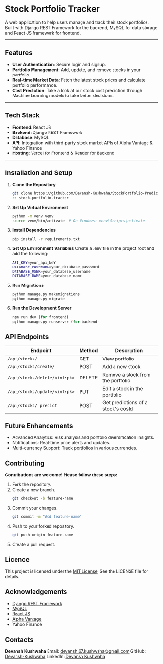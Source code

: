 # Stock Portfolio Tracker

A web application to help users manage and track their stock portfolios. Built with Django REST Framework for the backend, MySQL for data storage and React JS framework for frontend.

---

## Features

- **User Authentication**: Secure login and signup.
- **Portfolio Management**: Add, update, and remove stocks in your portfolio.
- **Real-time Market Data**: Fetch the latest stock prices and calculate portfolio performance.
- **Cost Prediction**: Take a look at our stock cost prediction through Machine Learning models to take better decisions.
---

## Tech Stack

- **Frontend**: React JS
- **Backend**: Django REST Framework
- **Database**: MySQL
- **API**: Integration with third-party stock market APIs of Alpha Vantage & Yahoo Finance
- **Hosting**: Vercel for Frontend & Render for Backend

---

## Installation and Setup

1. **Clone the Repository**
   ```bash
   git clone https://github.com/Devansh-Kushwaha/StockPortfolio-PredictorApp.git
   cd stock-portfolio-tracker

2. **Set Up Virtual Environment**
   ```bash
   python -m venv venv
   source venv/bin/activate  # On Windows: venv\Scripts\activate

3. **Install Dependencies**
   ```bash
   pip install -r requirements.txt

4. **Set Up Environment Variables**
   Create a .env file in the project root and add the following:
   ```bash
   API_KEY=your_api_keY
   DATABASE_PASSWORD=your_database_password
   DATABASE_USER=your_database_username
   DATABASE_NAME=your_database_name

6. **Run Migrations**
   ```bash
   python manage.py makemigrations
   python manage.py migrate
   
8. **Run the Development Server**
   ```bash
   npm run dev (for frontend)
   python manage.py runserver (for backend)

## API Endpoints

| Endpoint                  | Method | Description                     |
|---------------------------|--------|---------------------------------|
| `/api/stocks/`            | GET    | View portfolio                  |
| `/api/stocks/create/`     | POST   | Add a new stock                 |
| `/api/stocks/delete/<int:pk>`| DELETE| Remove a stock from the portfolio |
| `/api/stocks/update/<int:pk>`| PUT | Edit a stock in the portfolio   |
| `/api/stocks/ predict`    | POST   | Get predictions of a stock's costd |

## Future Enhancements

- Advanced Analytics: Risk analysis and portfolio diversification insights.
- Notifications: Real-time price alerts and updates.
- Multi-currency Support: Track portfolios in various currencies.

## Contributing
**Contributions are welcome! Please follow these steps:**

1. Fork the repository.
2. Create a new branch.
   ```bash
   git checkout -b feature-name
3. Commit your changes.
   ```bash
   git commit -m "Add feature-name"
4. Push to your forked repository.
   ```bash
   git push origin feature-name
5. Create a pull request.

## Licence
This project is licensed under the [MIT License](https://opensource.org/license/MIT). See the LICENSE file for details.

## Acknowledgements
- [Django REST Framework](https://www.django-rest-framework.org/)
- [MySQL](https://www.mysql.com/)
- [React JS](https://react.dev/)
- [Alpha Vantage](https://www.alphavantage.co/documentation/)
- [Yahoo Finance](https://finance.yahoo.com/)

## Contacts

**Devansh Kushwaha**
Email: [devansh.67.kushwaha@gmail.com](devansh.67.kushwaha@gmail.com)
GitHub: [Devansh-Kushwaha](https://github.com/Devansh-Kushwaha)
LinkedIn: [Devansh Kushwaha](https://www.linkedin.com/in/devansh-kushwaha-333466267/)

